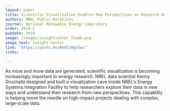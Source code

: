 ```yaml
---
layout: paper
title: Scientific Visualization Enables New Perspectives on Research Data
authors: NREL Public Relations
journal: National Renewable Energy Laboratory 
order: 2019-2
pubdate: 2019
image: /images/insightcenter_thumb.png
image_text: Insight Center
link: "https://youtu.be/BeQtJAqs5wc"
links:

---
```

As more and more data are generated, scientific visualization is becoming increasingly important to energy research. NREL data scientist Kenny Gruchalla designed and built a visualization cave inside NREL’s Energy Systems Integration Facility to help researchers explore their data in new ways and understand their research from new perspectives. This capability is helping move the needle on high-impact projects dealing with complex, large-scale data.
